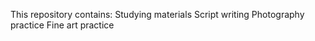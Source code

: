 This repository contains:
	Studying materials
		Script writing
		Photography practice
		Fine art practice
		